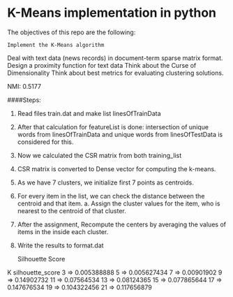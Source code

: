 # K-Means implementation in python

The objectives of this repo are the following:

	Implement the K-Means algorithm
Deal with text data (news records) in document-term sparse matrix format.
Design a proximity function for text data
Think about the Curse of Dimensionality
Think about best metrics for evaluating clustering solutions.

NMI: 0.5177

####Steps:
1. Read files train.dat and make list linesOfTrainData
2. After that calculation for featureList is done: intersection of unique
words from linesOfTrainData and unique words from linesOfTestData
is considered for this.
3. Now we calculated the CSR matrix from both training_list
4. CSR matrix is converted to Dense vector for computing the k-means.
5. As we have 7 clusters, we initialize first 7 points as centroids.
6. For every item in the list, we can check the distance between the
centroid and that item.
a. Assign the cluster values for the item, who is nearest to the
centroid of that cluster.
7. After the assignment, Recompute the centers by averaging the
values of items in the inside each cluster.
8. Write the results to format.dat


	Silhouette Score

K    silhouette_score
3 => 0.005388888
5 => 0.005627434
7 => 0.00901902
9 => 0.14902732
11 => 0.07564534
13 => 0.08124365
15 => 0.077865644
17 => 0.147676534
19 => 0.104322456
21 => 0.117656879



